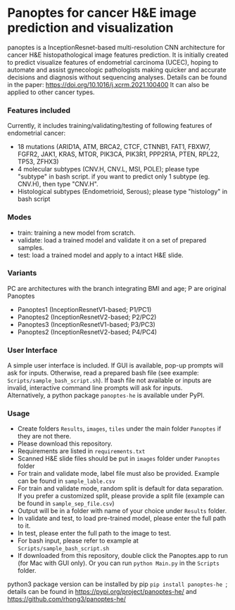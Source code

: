 # **Panoptes for cancer H&E image prediction and visualization**
panoptes is a InceptionResnet-based multi-resolution CNN architecture for cancer H&E histopathological image features 
prediction. It is initially created to predict visualize features of endometrial carcinoma (UCEC), hoping to automate
and assist gynecologic pathologists making quicker and accurate decisions and diagnosis without sequencing analyses.
Details can be found in the paper: https://doi.org/10.1016/j.xcrm.2021.100400
It can also be applied to other cancer types. 
### Features included 
Currently, it includes training/validating/testing of following features of endometrial cancer:
 - 18 mutations (ARID1A, ATM, BRCA2, CTCF, CTNNB1, FAT1, FBXW7, FGFR2, JAK1, KRAS, MTOR, 
 PIK3CA, PIK3R1, PPP2R1A, PTEN, RPL22, TP53, ZFHX3)
 - 4 molecular subtypes (CNV.H, CNV.L, MSI, POLE); please type "subtype" in bash script. if you want to predict only 1
 subtype (eg. CNV.H), then type "CNV.H". 
 - Histological subtypes (Endometrioid, Serous); please type "histology" in bash script
### Modes
 - train: training a new model from scratch. 
 - validate: load a trained model and validate it on a set of prepared samples.
 - test: load a trained model and apply to a intact H&E slide.
### Variants
PC are architectures with the branch integrating BMI and age; P are original Panoptes
 - Panoptes1 (InceptionResnetV1-based; P1/PC1) 
 - Panoptes2 (InceptionResnetV2-based; P2/PC2) 
 - Panoptes3 (InceptionResnetV1-based; P3/PC3) 
 - Panoptes2 (InceptionResnetV2-based; P4/PC4)
### User Interface
A simple user interface is included. If GUI is available, pop-up prompts will ask for inputs. Otherwise, read a prepared 
bash file (see example: `Scripts/sample_bash_script.sh`). If bash file not available or inputs are invalid, 
interactive command line prompts will ask for inputs.  
Alternatively, a python package `panoptes-he` is available under PyPI.
### Usage
 - Create folders `Results`, `images`, `tiles` under the main folder `Panoptes` if they are not there. 
 - Please download this repository.
 - Requirements are listed in `requirements.txt`
 - Scanned H&E slide files should be put in `images` folder under `Panoptes` folder
 - For train and validate mode, label file must also be provided. Example can be found in `sample_lable.csv`
 - For train and validate mode, random split is default for data separation. If you prefer a customized split, please
 provide a split file (example can be found in `sample_sep_file.csv`)
 - Output will be in a folder with name of your choice under `Results` folder.
 - In validate and test, to load pre-trained model, please enter the full path to it. 
 - In test, please enter the full path to the image to test. 
 - For bash input, please refer to example at `Scripts/sample_bash_script.sh`
 - If downloaded from this repository, double click the Panoptes.app to run (for Mac with GUI only). Or you can run 
 `python Main.py` in the `Scripts` folder. 
 
python3 package version can be installed by pip `pip install panoptes-he `; details can be found in 
https://pypi.org/project/panoptes-he/ and https://github.com/rhong3/panoptes-he/
